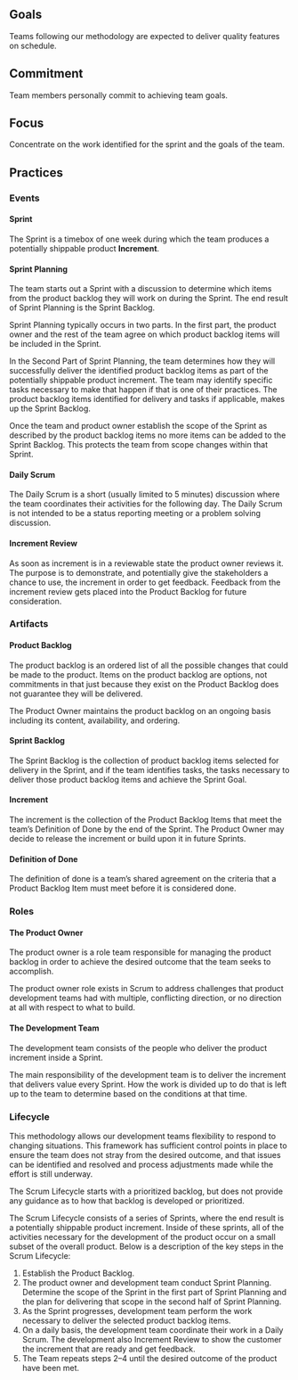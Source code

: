 ## Goals
Teams following our methodology are expected to deliver quality features on schedule.

## Commitment

Team members personally commit to achieving team goals.

## Focus

Concentrate on the work identified for the sprint and the goals of the team.

## Practices
### Events
#### Sprint

The Sprint is a timebox of one week during which the team produces a potentially shippable product **Increment**.

#### Sprint Planning

The team starts out a Sprint with a discussion to determine which items from the product backlog they will work on during the Sprint.  The end result of Sprint Planning is the Sprint Backlog.

Sprint Planning typically occurs in two parts. In the first part, the product owner and the rest of the team agree on which product backlog items will be included in the Sprint.

In the Second Part of Sprint Planning, the team determines how they will successfully deliver the identified product backlog items as part of the potentially shippable product increment.  The team may identify specific tasks necessary to make that happen if that is one of their practices.  The product backlog items identified for delivery and tasks if applicable, makes up the Sprint Backlog.

Once the team and product owner establish the scope of the Sprint as described by the product backlog items no more items can be added to the Sprint Backlog. This protects the team from scope changes within that Sprint.

#### Daily Scrum

The Daily Scrum is a short (usually limited to 5 minutes) discussion where the team coordinates their activities for the following day. The Daily Scrum is not intended to be a status reporting meeting or a problem solving discussion.

#### Increment Review

As soon as increment is in a reviewable state the product owner reviews it. The purpose is to demonstrate, and potentially give the stakeholders a chance to use, the increment in order to get feedback. Feedback from the increment review gets placed into the Product Backlog for future consideration.

### Artifacts
#### Product Backlog
The product backlog is an ordered list of all the possible changes that could be made to the product.  Items on the product backlog are options, not commitments in that just because they exist on the Product Backlog does not guarantee they will be delivered.

The Product Owner maintains the product backlog on an ongoing basis including its content, availability, and ordering.


#### Sprint Backlog
The Sprint Backlog is the collection of product backlog items selected for delivery in the Sprint, and if the team identifies tasks, the tasks necessary to deliver those product backlog items and achieve the Sprint Goal.


#### Increment

The increment is the collection of the Product Backlog Items that meet the team’s Definition of Done by the end of the Sprint.  The Product Owner may decide to release the increment or build upon it in future Sprints.

#### Definition of Done

The definition of done is a team’s shared agreement on the criteria that a Product Backlog Item must meet before it is considered done.

### Roles
#### The Product Owner

The product owner is a role team responsible for managing the product backlog in order to achieve the desired outcome that the team seeks to accomplish.

The product owner role exists in Scrum to address challenges that product development teams had with multiple, conflicting direction, or no direction at all with respect to what to build.
 

#### The Development Team
The development team consists of the people who deliver the product increment inside a Sprint.

The main responsibility of the development team is to deliver the increment that delivers value every Sprint. How the work is divided up to do that is left up to the team to determine based on the conditions at that time.

### Lifecycle
This methodology allows our development teams flexibility to respond to changing situations. This framework has sufficient control points in place to ensure the team does not stray from the desired outcome, and that issues can be identified and resolved and process adjustments made while the effort is still underway.

The Scrum Lifecycle starts with a prioritized backlog, but does not provide any guidance as to how that backlog is developed or prioritized.

The Scrum Lifecycle consists of a series of Sprints, where the end result is a potentially shippable product increment. Inside of these sprints, all of the activities necessary for the development of the product occur on a small subset of the overall product.  Below is a description of the key steps in the Scrum Lifecycle:

1. Establish the Product Backlog.
1. The product owner and development team conduct Sprint Planning. Determine the scope of the Sprint in the first part of Sprint Planning and the plan for delivering that scope in the second half of Sprint Planning.
1. As the Sprint progresses, development team perform the work necessary to deliver the selected product backlog items.
1. On a daily basis, the development team coordinate their work in a Daily Scrum. The development also Increment Review to show the customer the increment that are ready and get feedback.
1. The Team repeats steps 2–4 until the desired outcome of the product have been met.